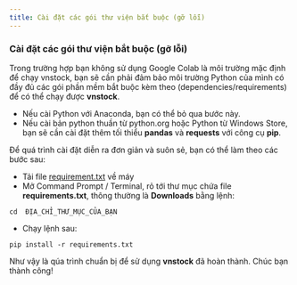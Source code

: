 ```yaml
---
title: Cài đặt các gói thư viện bắt buộc (gỡ lỗi)
---
```


### Cài đặt các gói thư viện bắt buộc (gỡ lỗi)
Trong trường hợp bạn không sử dụng Google Colab là môi trường mặc định để chạy vnstock, bạn sẽ cần phải đảm bảo môi trường Python của mình có đầy đủ các gói phần mềm bắt buộc kèm theo (dependencies/requirements) để có thể chạy được **vnstock**. 
- Nếu cài Python với Anaconda, bạn có thể bỏ qua bước này.
- Nếu cài bản python thuần từ python.org hoặc Python từ Windows Store, bạn sẽ cần cài đặt thêm tối thiểu **pandas** và **requests** với công cụ **pip**.

Để quá trình cài đặt diễn ra đơn giản và suôn sẻ, bạn có thể làm theo các bước sau:
- Tải file [requirement.txt](https://github.com/thinh-vu/vnstock/blob/beta/requirements.txt) về máy
-  Mở Command Prompt / Terminal, rỏ tới thư mục chứa file **requirements.txt**, thông thường là **Downloads** bằng lệnh:

```cd  ĐỊA_CHỈ_THƯ_MỤC_CỦA_BẠN```

-  Chạy lệnh sau: 

```pip install -r requirements.txt```

Như vậy là qúa trình chuẩn bị để sử dụng **vnstock** đã hoàn thành. Chúc bạn thành công!